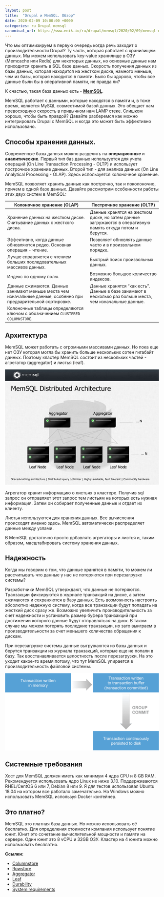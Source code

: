 ```yaml
---
layout: post
title:  "Drupal и MemSQL. Обзор"
date: 2020-02-09 10:00:00 +0000
categories: ru Drupal memsql
canonical_url: https://www.enik.io/ru/drupal/memsql/2020/02/09/memsql-overview.html
---
```

Что мы оптимизируем в первую очередь когда речь заходит о производительности Drupal? Ту часть, которая работает с хранилищем данных. Мы можем использовать key-value хранилище в ОЗУ (Memcache или Redis) для некоторых данных, но основные данные нам приходится хранить в SQL базе данных. Скорость получения данных из базы данных, которая находится на жестком диске, намного меньше, чем из базы, которая находится в памяти. Было бы здорово, чтобы все данные были бы в оперативной памяти, не правда ли?

К счастью, такая база данных есть - **[MemSQL](https://www.memsql.com)**.

MemSQL работает с данными, которые находятся в памяти и, в тоже время, является MySQL совместимой базой данных. Это обещает нам превосходную скорость в привычном нам LAMP стеке. Слишком хорошо, чтобы быть правдой? Давайте разберемся как можно интегрировать Drupal c MemSQL и когда это может быть эффективно использовано.

## Способы хранения данных.

Современные базы данных можно разделить на **операционные** и **аналитические**. Первый тип баз данных используется для учета операций (On Line Transaction Processing - OLTP) и использует построчное хранение данных. Второй тип - для анализа данных (On Line Analytical Processing - OLAP). Здесь используется колоночное хранение.

MemSQL позволяет хранить данные как построчно, так и поколоночно, причем в одной базе данных. Давайте рассмотрим особенности работы этих двух систем в MemSQL: 

| Колоночное хранение (OLAP)                                                                                      | Построчное хранение (OLTP)                                                                                 |
|-----------------------------------------------------------------------------------------------------------------|------------------------------------------------------------------------------------------------------------|
| Хранение данных на жестком диске. Считывание данных с жесткого диска.                                           | Данные хранятся на жестком диске, но затем данные загружаются в оперативную память откуда потом и берутся. |
| Эффективно, когда данные обновляются редко. Основная операция - чтение.                                         | Позволяет обновлять данные часто и в произвольном порядке.                                                 |
| Лучше справляется с чтением больших последовательных массивов данных.                                           | Быстрый поиск произвольных данных.                                                                         |
| Индекс по одному полю.                                                                                          | Возможно большое количество индексов.                                                                      |
| Данные сжимаются. Данные занимают меньше места чем изначальные данные, особенно при предварительной сортировке. | Данные хранятся “как есть”. Данные в базе занимают в несколько раз больше места, чем изначальные данные.   |
| Колоночные таблицы определяются ключом с обозначением `CLUSTERED COLUMNSTORE`.                                  |                                                                                                            |

## Архитектура

MemSQL может работать с огромными массивами данных. Но пока еще нет ОЗУ которая могла бы хранить больше нескольких сотен гигабайт данных. Поэтому кластер MemSQL состоит из нескольких частей - агрегатор (aggregator) и листья (leaf).

![Архитектура MemSQL](/assets/content/2020-02-09-memsql-overview/memsql_architecture.jpg)

Агрегатор хранит информацию о листьях в кластере. Получив sql запрос он отправляет этот запрос тем листьям на которых есть нужная информация. Затем он собирает полученные данные и отдает их клиенту.

Листья используются для хранения данных. Все вычисления происходят именно здесь. MemSQL автоматически распределяет данные между узлами.

В MemSQL достаточно просто добавлять агрегаторы и листья и, таким образом, масштабировать систему хранения данных. 

## Надежность

Когда мы говорим о том, что данные хранятся в памяти, то можем ли рассчитывать что данные у нас не потеряются при перезагрузке системы?  

Разработчики MemSQL утверждают, что данные не потеряются. Транзакции фиксируются в журнале транзакций на диске, а затем сжимаются и сохраняются в базу данных. Есть возможность настроить абсолютно надежную систему, когда все транзакции будут попадать на жесткий диск сразу же. Возможно увеличить производительность за счет надежности и установить размер буфера транзакций при достижении которого данные будут отправляться на диск. В таком случае мы можем потерять последние транзакции, но зато выиграем в производительности за счет меньшего количества обращения к дискам.

При перезагрузке системы данные выгружаются из базы данных и берутся транзакции из журнала транзакций, которые еще не попали в базу. Так восстанавливается целостность после перезагрузки. На это уходит какое-то время потому, что тут MemSQL упирается в производительность файловой системы.

![Схема сохранения транзакций в MemSQL](/assets/content/2020-02-09-memsql-overview/memsql_durability.png)

## Системные требования

Хост для MemSQL должен иметь как минимум 4 ядра CPU и 8 GB RAM. Рекомендуется использовать ядро Linux не ниже 3.10. Поддерживаются RHEL/CentOS 6 или 7, Debian 8 или 9. Я для тестов использовал Ubuntu 18.04 на котором все работало замечательно. На Windows можно использовать MemSQL используя Docker контейнер. 

## Это платно?

MemSQL это платная база данных. Но можно использовать её бесплатно. Для определения стоимости компания использует понятие юнит. Юнит это сочетание вычислительной мощности и памяти на сервере. Один юнит это 8 vCPU и 32GB ОЗУ. Кластер на 4 юнита можно использовать бесплатно.

**Ссылки:**

* [Columnstore](https://docs.memsql.com/v7.0/concepts/columnstore) 
* [Rowstore](https://docs.memsql.com/v7.0/concepts/rowstore) 
* [Aggregator](https://docs.memsql.com/v7.0/concepts/aggregator) 
* [Leaf](https://docs.memsql.com/v7.0/concepts/leaf)
* [Durability](https://docs.memsql.com/v6.8/guides/cluster-management/operations/using-durability-and-recovery)
* [System requirements](https://docs.memsql.com/v6.8/guides/deploy-memsql/self-managed/cluster-configuration/system-requirements) 
